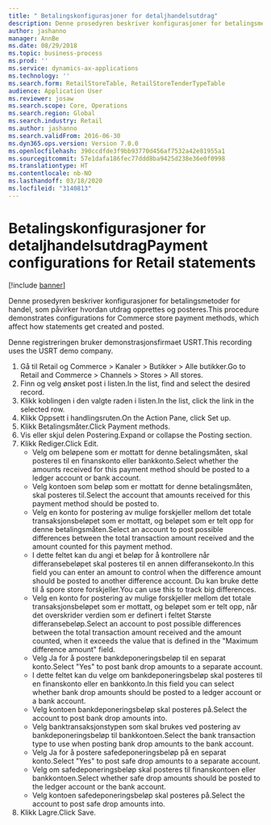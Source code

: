 ```yaml
---
title: " Betalingskonfigurasjoner for detaljhandelsutdrag"
description: Denne prosedyren beskriver konfigurasjoner for betalingsmetoder for handel, som påvirker hvordan utdrag opprettes og posteres.
author: jashanno
manager: AnnBe
ms.date: 08/29/2018
ms.topic: business-process
ms.prod: ''
ms.service: dynamics-ax-applications
ms.technology: ''
ms.search.form: RetailStoreTable, RetailStoreTenderTypeTable
audience: Application User
ms.reviewer: josaw
ms.search.scope: Core, Operations
ms.search.region: Global
ms.search.industry: Retail
ms.author: jashanno
ms.search.validFrom: 2016-06-30
ms.dyn365.ops.version: Version 7.0.0
ms.openlocfilehash: 390ccdfde3f9bb93770d456af7532a42e81955a1
ms.sourcegitcommit: 57e1dafa186fec77ddd8ba9425d238e36e0f0998
ms.translationtype: HT
ms.contentlocale: nb-NO
ms.lasthandoff: 03/18/2020
ms.locfileid: "3140813"
---
```

# <a name="payment-configurations-for-retail-statements"></a><span data-ttu-id="99a2d-103"> Betalingskonfigurasjoner for detaljhandelsutdrag</span><span class="sxs-lookup"><span data-stu-id="99a2d-103">Payment configurations for Retail statements</span></span>

[!include [banner](../includes/banner.md)]

<span data-ttu-id="99a2d-104">Denne prosedyren beskriver konfigurasjoner for betalingsmetoder for handel, som påvirker hvordan utdrag opprettes og posteres.</span><span class="sxs-lookup"><span data-stu-id="99a2d-104">This procedure demonstrates configurations for Commerce store payment methods, which affect how statements get created and posted.</span></span>

<span data-ttu-id="99a2d-105">Denne registreringen bruker demonstrasjonsfirmaet USRT.</span><span class="sxs-lookup"><span data-stu-id="99a2d-105">This recording uses the USRT demo company.</span></span>

1. <span data-ttu-id="99a2d-106">Gå til Retail og Commerce > Kanaler > Butikker > Alle butikker.</span><span class="sxs-lookup"><span data-stu-id="99a2d-106">Go to Retail and Commerce > Channels > Stores > All stores.</span></span>
2. <span data-ttu-id="99a2d-107">Finn og velg ønsket post i listen.</span><span class="sxs-lookup"><span data-stu-id="99a2d-107">In the list, find and select the desired record.</span></span>
3. <span data-ttu-id="99a2d-108">Klikk koblingen i den valgte raden i listen.</span><span class="sxs-lookup"><span data-stu-id="99a2d-108">In the list, click the link in the selected row.</span></span>
4. <span data-ttu-id="99a2d-109">Klikk Oppsett i handlingsruten.</span><span class="sxs-lookup"><span data-stu-id="99a2d-109">On the Action Pane, click Set up.</span></span>
5. <span data-ttu-id="99a2d-110">Klikk Betalingsmåter.</span><span class="sxs-lookup"><span data-stu-id="99a2d-110">Click Payment methods.</span></span>
6. <span data-ttu-id="99a2d-111">Vis eller skjul delen Postering.</span><span class="sxs-lookup"><span data-stu-id="99a2d-111">Expand or collapse the Posting section.</span></span>
7. <span data-ttu-id="99a2d-112">Klikk Rediger.</span><span class="sxs-lookup"><span data-stu-id="99a2d-112">Click Edit.</span></span>
    * <span data-ttu-id="99a2d-113">Velg om beløpene som er mottatt for denne betalingsmåten, skal posteres til en finanskonto eller bankkonto.</span><span class="sxs-lookup"><span data-stu-id="99a2d-113">Select whether the amounts received for this payment method should be posted to a ledger account or bank account.</span></span>  
    * <span data-ttu-id="99a2d-114">Velg kontoen som beløp som er mottatt for denne betalingsmåten, skal posteres til.</span><span class="sxs-lookup"><span data-stu-id="99a2d-114">Select the account that amounts received for this payment method should be posted to.</span></span>  
    * <span data-ttu-id="99a2d-115">Velg en konto for postering av mulige forskjeller mellom det totale transaksjonsbeløpet som er mottatt, og beløpet som er telt opp for denne betalingsmåten.</span><span class="sxs-lookup"><span data-stu-id="99a2d-115">Select an account to post possible differences between the total transaction amount received and the amount counted for this payment method.</span></span>  
    * <span data-ttu-id="99a2d-116">I dette feltet kan du angi et beløp for å kontrollere når differansebeløpet skal posteres til en annen differansekonto.</span><span class="sxs-lookup"><span data-stu-id="99a2d-116">In this field you can enter an amount to control when the difference amount should be posted to another difference account.</span></span> <span data-ttu-id="99a2d-117">Du kan bruke dette til å spore store forskjeller.</span><span class="sxs-lookup"><span data-stu-id="99a2d-117">You can use this to track big differences.</span></span>  
    * <span data-ttu-id="99a2d-118">Velg en konto for postering av mulige forskjeller mellom det totale transaksjonsbeløpet som er mottatt, og beløpet som er telt opp, når det overskrider verdien som er definert i feltet Største differansebeløp.</span><span class="sxs-lookup"><span data-stu-id="99a2d-118">Select an account to post possible differences between the total transaction amount received and the amount counted, when it exceeds the value that is defined in the "Maximum difference amount" field.</span></span>  
    * <span data-ttu-id="99a2d-119">Velg Ja for å postere bankdeponeringsbeløp til en separat konto.</span><span class="sxs-lookup"><span data-stu-id="99a2d-119">Select "Yes" to post bank drop amounts to a separate account.</span></span>  
    * <span data-ttu-id="99a2d-120">I dette feltet kan du velge om bankdeponeringsbeløp skal posteres til en finanskonto eller en bankkonto.</span><span class="sxs-lookup"><span data-stu-id="99a2d-120">In this field you can select whether bank drop amounts should be posted to a ledger account or a bank account.</span></span>  
    * <span data-ttu-id="99a2d-121">Velg kontoen bankdeponeringsbeløp skal posteres på.</span><span class="sxs-lookup"><span data-stu-id="99a2d-121">Select the account to post bank drop amounts into.</span></span>  
    * <span data-ttu-id="99a2d-122">Velg banktransaksjonstypen som skal brukes ved postering av bankdeponeringsbeløp til bankkontoen.</span><span class="sxs-lookup"><span data-stu-id="99a2d-122">Select the bank transaction type to use when posting bank drop amounts to the bank account.</span></span>  
    * <span data-ttu-id="99a2d-123">Velg Ja for å postere safedeponeringsbeløp på en separat konto.</span><span class="sxs-lookup"><span data-stu-id="99a2d-123">Select "Yes" to post safe drop amounts to a separate account.</span></span>  
    * <span data-ttu-id="99a2d-124">Velg om safedeponeringsbeløp skal posteres til finanskontoen eller bankkontoen.</span><span class="sxs-lookup"><span data-stu-id="99a2d-124">Select whether safe drop amounts should be posted to the ledger account or the bank account.</span></span>  
    * <span data-ttu-id="99a2d-125">Velg kontoen safedeponeringsbeløp skal posteres på.</span><span class="sxs-lookup"><span data-stu-id="99a2d-125">Select the account to post safe drop amounts into.</span></span>  
8. <span data-ttu-id="99a2d-126">Klikk Lagre.</span><span class="sxs-lookup"><span data-stu-id="99a2d-126">Click Save.</span></span>

